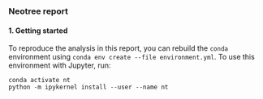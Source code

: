 ### Neotree report

#### 1. Getting started
To reproduce the analysis in this report, you can rebuild the `conda` environment using `conda env create --file environment.yml`. To use this environment with Jupyter, run:
```
conda activate nt
python -m ipykernel install --user --name nt
```

